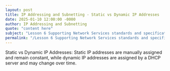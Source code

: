 ```yaml
---
layout: post
title: IP Addressing and Subnetting - Static vs Dynamic IP Addresses
date: 2025-01-10 12:00:00 -0000
author: IP Addressing and Subnetting
quote: "content here"
subject: "Lesson 6 Supporting Network Services standards and specifications"
permalink: "/Lesson 6 Supporting Network Services standards and specifications/IP Addressing and Subnetting/IP Addressing and Subnetting - Static vs Dynamic IP Addresses"
---
```


Static vs Dynamic IP Addresses: Static IP addresses are manually assigned and remain constant, while dynamic IP addresses are assigned by a DHCP server and may change over time.
